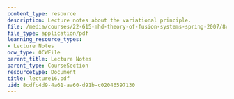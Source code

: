 ```yaml
---
content_type: resource
description: Lecture notes about the variational principle.
file: /media/courses/22-615-mhd-theory-of-fusion-systems-spring-2007/8cdfc4d94a61aa60d91bc02046597130_lecture16.pdf
file_type: application/pdf
learning_resource_types:
- Lecture Notes
ocw_type: OCWFile
parent_title: Lecture Notes
parent_type: CourseSection
resourcetype: Document
title: lecture16.pdf
uid: 8cdfc4d9-4a61-aa60-d91b-c02046597130
---
```

